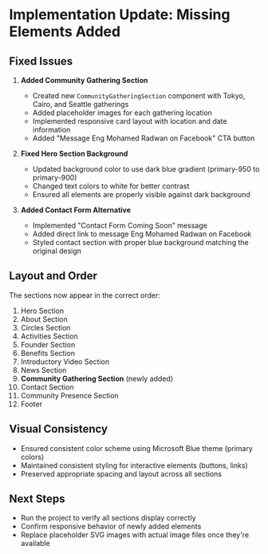 # Implementation Update: Missing Elements Added

## Fixed Issues

1. **Added Community Gathering Section**
   - Created new `CommunityGatheringSection` component with Tokyo, Cairo, and Seattle gatherings
   - Added placeholder images for each gathering location
   - Implemented responsive card layout with location and date information
   - Added "Message Eng Mohamed Radwan on Facebook" CTA button

2. **Fixed Hero Section Background**
   - Updated background color to use dark blue gradient (primary-950 to primary-900)
   - Changed text colors to white for better contrast
   - Ensured all elements are properly visible against dark background

3. **Added Contact Form Alternative**
   - Implemented "Contact Form Coming Soon" message
   - Added direct link to message Eng Mohamed Radwan on Facebook
   - Styled contact section with proper blue background matching the original design

## Layout and Order
The sections now appear in the correct order:
1. Hero Section
2. About Section
3. Circles Section
4. Activities Section
5. Founder Section
6. Benefits Section
7. Introductory Video Section
8. News Section
9. **Community Gathering Section** (newly added)
10. Contact Section
11. Community Presence Section
12. Footer

## Visual Consistency
- Ensured consistent color scheme using Microsoft Blue theme (primary colors)
- Maintained consistent styling for interactive elements (buttons, links)
- Preserved appropriate spacing and layout across all sections

## Next Steps
- Run the project to verify all sections display correctly
- Confirm responsive behavior of newly added elements
- Replace placeholder SVG images with actual image files once they're available
